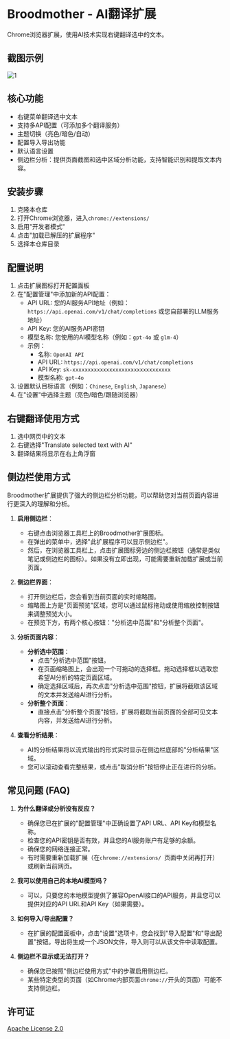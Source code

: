 # Broodmother - AI翻译扩展

Chrome浏览器扩展，使用AI技术实现右键翻译选中的文本。

## 截图示例
![1](https://img.picgo.net/2025/06/08/1b9d92f3d6e91bcd3.gif)

## 核心功能
- 右键菜单翻译选中文本
- 支持多API配置（可添加多个翻译服务）
- 主题切换（亮色/暗色/自动）
- 配置导入导出功能
- 默认语言设置
- 侧边栏分析：提供页面截图和选中区域分析功能，支持智能识别和提取文本内容。

## 安装步骤
1. 克隆本仓库
2. 打开Chrome浏览器，进入`chrome://extensions/`
3. 启用"开发者模式"
4. 点击"加载已解压的扩展程序"
5. 选择本仓库目录

## 配置说明
1. 点击扩展图标打开配置面板
2. 在"配置管理"中添加新的API配置：
   - API URL: 您的AI服务API地址（例如：`https://api.openai.com/v1/chat/completions` 或您自部署的LLM服务地址）
   - API Key: 您的AI服务API密钥
   - 模型名称: 您使用的AI模型名称（例如：`gpt-4o` 或 `glm-4`）
   - 示例：
     - 名称: `OpenAI API`
     - API URL: `https://api.openai.com/v1/chat/completions`
     - API Key: `sk-xxxxxxxxxxxxxxxxxxxxxxxxxxxxxxxx`
     - 模型名称: `gpt-4o`
3. 设置默认目标语言（例如：`Chinese`, `English`, `Japanese`）
4. 在"设置"中选择主题（亮色/暗色/跟随浏览器）

## 右键翻译使用方式
1. 选中网页中的文本
2. 右键选择"Translate selected text with AI"
3. 翻译结果将显示在右上角浮窗

## 侧边栏使用方式
Broodmother扩展提供了强大的侧边栏分析功能，可以帮助您对当前页面内容进行更深入的理解和分析。

1. **启用侧边栏**：
   - 右键点击浏览器工具栏上的Broodmother扩展图标。
   - 在弹出的菜单中，选择"此扩展程序可以显示侧边栏"。
   - 然后，在浏览器工具栏上，点击扩展图标旁边的侧边栏按钮（通常是类似笔记或侧边栏的图标）。如果没有立即出现，可能需要重新加载扩展或当前页面。

2. **侧边栏界面**：
   - 打开侧边栏后，您会看到当前页面的实时缩略图。
   - 缩略图上方是"页面预览"区域，您可以通过鼠标拖动或使用缩放控制按钮来调整预览大小。
   - 在预览下方，有两个核心按钮："分析选中范围"和"分析整个页面"。

3. **分析页面内容**：
   - **分析选中范围**：
     - 点击"分析选中范围"按钮。
     - 在页面缩略图上，会出现一个可拖动的选择框。拖动选择框以选取您希望AI分析的特定页面区域。
     - 确定选择区域后，再次点击"分析选中范围"按钮，扩展将截取该区域的文本并发送给AI进行分析。
   - **分析整个页面**：
     - 直接点击"分析整个页面"按钮，扩展将截取当前页面的全部可见文本内容，并发送给AI进行分析。

4. **查看分析结果**：
   - AI的分析结果将以流式输出的形式实时显示在侧边栏底部的"分析结果"区域。
   - 您可以滚动查看完整结果，或点击"取消分析"按钮停止正在进行的分析。

## 常见问题 (FAQ)
1. **为什么翻译或分析没有反应？**
   - 确保您已在扩展的"配置管理"中正确设置了API URL、API Key和模型名称。
   - 检查您的API密钥是否有效，并且您的AI服务账户有足够的余额。
   - 确保您的网络连接正常。
   - 有时需要重新加载扩展（在`chrome://extensions/ `页面中关闭再打开）或刷新当前网页。

2. **我可以使用自己的本地AI模型吗？**
   - 可以，只要您的本地模型提供了兼容OpenAI接口的API服务，并且您可以提供对应的API URL和API Key（如果需要）。

3. **如何导入/导出配置？**
   - 在扩展的配置面板中，点击"设置"选项卡，您会找到"导入配置"和"导出配置"按钮。导出将生成一个JSON文件，导入则可以从该文件中读取配置。

4. **侧边栏不显示或无法打开？**
   - 确保您已按照"侧边栏使用方式"中的步骤启用侧边栏。
   - 某些特定类型的页面（如Chrome内部页面`chrome://`开头的页面）可能不支持侧边栏。

## 许可证
[Apache License 2.0](LICENSE) 
